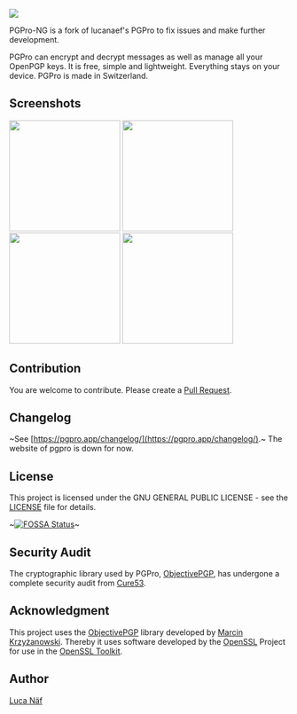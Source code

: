 ![](https://pgpro.app/assets/pgpro_banner.png)

PGPro-NG is a fork of lucanaef's PGPro to fix issues and make further development.

PGPro can encrypt and decrypt messages as well as manage all your OpenPGP keys. It is free, simple and lightweight. Everything stays on your device. PGPro is made in Switzerland.

## Screenshots
<p float="left">
  <img src="./fastlane/screenshots/en-US/iPhone%2011%20Pro%20Max-1-EncryptionView.png" width="200">
  <img src="./fastlane/screenshots/en-US/iPhone%2011%20Pro%20Max-2-DecryptionView.png" width="200">
  <img src="./fastlane/screenshots/en-US/iPhone%2011%20Pro%20Max-3-KeychainView.png" width="200">
  <img src="./fastlane/screenshots/en-US/iPhone%2011%20Pro%20Max-4-DetailView.png" width="200">
</p>

## Contribution

You are welcome to contribute. Please create a [Pull Request](https://github.com/ivanfei-1/PGPro-NG/pulls).

## Changelog

~See [https://pgpro.app/changelog/](https://pgpro.app/changelog/).~
The website of pgpro is down for now.

## License

This project is licensed under the GNU GENERAL PUBLIC LICENSE - see the [LICENSE](./LICENSE) file for details.



~[![FOSSA Status](https://app.fossa.com/api/projects/git%2Bgithub.com%2Flucanaef%2FPGPro.svg?type=large)](https://app.fossa.com/projects/git%2Bgithub.com%2Flucanaef%2FPGPro?ref=badge_large)~

## Security Audit

The cryptographic library used by PGPro, [ObjectivePGP](https://objectivepgp.com/), has undergone a complete security audit from [Cure53](https://cure53.de/).


## Acknowledgment

This project uses the [ObjectivePGP](https://objectivepgp.com/) library developed by [Marcin Krzyżanowski](https://krzyzanowskim.com/).
Thereby it uses software developed by the [OpenSSL](http://www.openssl.org/) Project for use in the [OpenSSL Toolkit](https://www.openssl.org/).


## Author

[Luca Näf](https://naef.lu)
